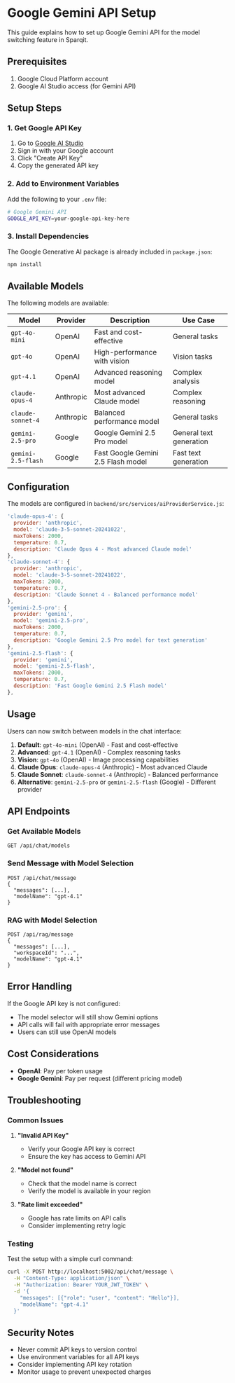 # Google Gemini API Setup

This guide explains how to set up Google Gemini API for the model switching feature in Sparqit.

## Prerequisites

1. Google Cloud Platform account
2. Google AI Studio access (for Gemini API)

## Setup Steps

### 1. Get Google API Key

1. Go to [Google AI Studio](https://makersuite.google.com/app/apikey)
2. Sign in with your Google account
3. Click "Create API Key"
4. Copy the generated API key

### 2. Add to Environment Variables

Add the following to your `.env` file:

```bash
# Google Gemini API
GOOGLE_API_KEY=your-google-api-key-here
```

### 3. Install Dependencies

The Google Generative AI package is already included in `package.json`:

```bash
npm install
```

## Available Models

The following models are available:

| Model | Provider | Description | Use Case |
|-------|----------|-------------|----------|
| `gpt-4o-mini` | OpenAI | Fast and cost-effective | General tasks |
| `gpt-4o` | OpenAI | High-performance with vision | Vision tasks |
| `gpt-4.1` | OpenAI | Advanced reasoning model | Complex analysis |
| `claude-opus-4` | Anthropic | Most advanced Claude model | Complex reasoning |
| `claude-sonnet-4` | Anthropic | Balanced performance model | General tasks |
| `gemini-2.5-pro` | Google | Google Gemini 2.5 Pro model | General text generation |
| `gemini-2.5-flash` | Google | Fast Google Gemini 2.5 Flash model | Fast text generation |

## Configuration

The models are configured in `backend/src/services/aiProviderService.js`:

```javascript
'claude-opus-4': {
  provider: 'anthropic',
  model: 'claude-3-5-sonnet-20241022',
  maxTokens: 2000,
  temperature: 0.7,
  description: 'Claude Opus 4 - Most advanced Claude model'
},
'claude-sonnet-4': {
  provider: 'anthropic',
  model: 'claude-3-5-sonnet-20241022',
  maxTokens: 2000,
  temperature: 0.7,
  description: 'Claude Sonnet 4 - Balanced performance model'
},
'gemini-2.5-pro': {
  provider: 'gemini',
  model: 'gemini-2.5-pro',
  maxTokens: 2000,
  temperature: 0.7,
  description: 'Google Gemini 2.5 Pro model for text generation'
},
'gemini-2.5-flash': {
  provider: 'gemini',
  model: 'gemini-2.5-flash',
  maxTokens: 2000,
  temperature: 0.7,
  description: 'Fast Google Gemini 2.5 Flash model'
},
```

## Usage

Users can now switch between models in the chat interface:

1. **Default**: `gpt-4o-mini` (OpenAI) - Fast and cost-effective
2. **Advanced**: `gpt-4.1` (OpenAI) - Complex reasoning tasks
3. **Vision**: `gpt-4o` (OpenAI) - Image processing capabilities
4. **Claude Opus**: `claude-opus-4` (Anthropic) - Most advanced Claude
5. **Claude Sonnet**: `claude-sonnet-4` (Anthropic) - Balanced performance
6. **Alternative**: `gemini-2.5-pro` or `gemini-2.5-flash` (Google) - Different provider

## API Endpoints

### Get Available Models
```
GET /api/chat/models
```

### Send Message with Model Selection
```
POST /api/chat/message
{
  "messages": [...],
  "modelName": "gpt-4.1"
}
```

### RAG with Model Selection
```
POST /api/rag/message
{
  "messages": [...],
  "workspaceId": "...",
  "modelName": "gpt-4.1"
}
```

## Error Handling

If the Google API key is not configured:
- The model selector will still show Gemini options
- API calls will fail with appropriate error messages
- Users can still use OpenAI models

## Cost Considerations

- **OpenAI**: Pay per token usage
- **Google Gemini**: Pay per request (different pricing model)

## Troubleshooting

### Common Issues

1. **"Invalid API Key"**
   - Verify your Google API key is correct
   - Ensure the key has access to Gemini API

2. **"Model not found"**
   - Check that the model name is correct
   - Verify the model is available in your region

3. **"Rate limit exceeded"**
   - Google has rate limits on API calls
   - Consider implementing retry logic

### Testing

Test the setup with a simple curl command:

```bash
curl -X POST http://localhost:5002/api/chat/message \
  -H "Content-Type: application/json" \
  -H "Authorization: Bearer YOUR_JWT_TOKEN" \
  -d '{
    "messages": [{"role": "user", "content": "Hello"}],
    "modelName": "gpt-4.1"
  }'
```

## Security Notes

- Never commit API keys to version control
- Use environment variables for all API keys
- Consider implementing API key rotation
- Monitor usage to prevent unexpected charges
